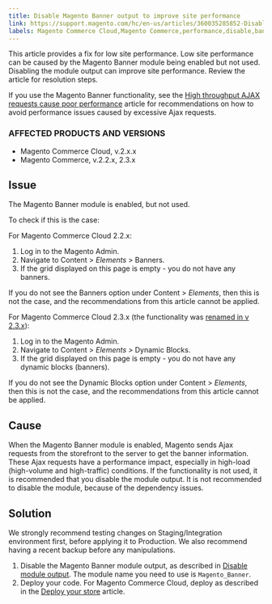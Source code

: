 ```yaml
---
title: Disable Magento Banner output to improve site performance    
link: https://support.magento.com/hc/en-us/articles/360035285852-Disable-Magento-Banner-output-to-improve-site-performance-
labels: Magento Commerce Cloud,Magento Commerce,performance,disable,banner,AJAX requests,2.3.x,2.2.x,2.x.x,how to
---
```


<p>This article provides a fix for low site performance. Low site performance can be caused by the Magento Banner module being enabled but not used. Disabling the module output can improve site performance. Review the article for resolution steps.</p>
<p class="info">If you use the Magento Banner functionality, see the <a href="https://support.magento.com/hc/en-us/articles/360039286472-High-throughput-AJAX-requests-cause-poor-performance">High throughput AJAX requests cause poor performance</a> article for recommendations on how to avoid performance issues caused by excessive Ajax requests.</p>
<h3>AFFECTED PRODUCTS AND VERSIONS</h3>
<ul>
<li>Magento Commerce Cloud, v.2.x.x </li>
<li>Magento Commerce, v.2.2.x, 2.3.x</li>
</ul>
<h2>Issue</h2>
<p>The Magento Banner module is enabled, but not used. </p>
<p>To check if this is the case:</p>
<p>For Magento Commerce Cloud 2.2.x:</p>
<ol>
<li>Log in to the Magento Admin.</li>
<li>Navigate to Content &gt; <em>Elements</em> &gt; Banners. </li>
<li>If the grid displayed on this page is empty - you do not have any banners. </li>
</ol>
<p>If you do not see the Banners option under Content &gt; <em>Elements</em>, then this is not the case, and the recommendations from this article cannot be applied. </p>
<p>For Magento Commerce Cloud 2.3.x (the functionality was <a href="https://devdocs.magento.com/guides/v2.3/release-notes/ReleaseNotes2.3.0Commerce.html#banner-now-dynamic-block">renamed in v 2.3.x</a>): </p>
<ol>
<li>Log in to the Magento Admin.</li>
<li>Navigate to Content &gt; <em>Elements &gt; </em>Dynamic Blocks.</li>
<li>If the grid displayed on this page is empty - you do not have any dynamic blocks (banners). </li>
</ol>
<p>If you do not see the Dynamic Blocks option under Content &gt; <em>Elements</em>, then this is not the case, and the recommendations from this article cannot be applied. </p>
<h2>Cause</h2>
<p>When the Magento Banner module is enabled, Magento sends Ajax requests from the storefront to the server to get the banner information. These Ajax requests have a performance impact, especially in high-load (high-volume and high-traffic) conditions. If the functionality is not used, it is recommended that you disable the module output. It is not recommended to disable the module, because of the dependency issues. </p>
<h2>Solution</h2>
<p class="warning">We strongly recommend testing changes on Staging/Integration environment first, before applying it to Production. We also recommend having a recent backup before any manipulations.</p>
<ol>
<li>Disable the Magento Banner module output, as described in <a href="https://devdocs.magento.com/guides/v2.3/config-guide/config/disable-module-output.html">Disable module output</a>. The module name you need to use is <code>Magento_Banner</code>.</li>
<li>Deploy your code. For Magento Commerce Cloud, deploy as described in the <a href="https://devdocs.magento.com/guides/v2.3/cloud/live/stage-prod-live.html">Deploy your store</a> article.</li>
</ol>
<p> </p>